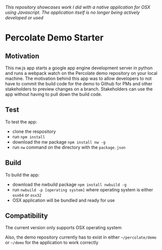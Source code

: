 _This repository showcases work I did with a native application for OSX using Javascript. The application itself is no longer being actively developed or used_

# Percolate Demo Starter



## Motivation

This nw.js app starts a google app engine development server in python and runs a webpack watch on the Percolate demo repository on your local machine.  The motivation behind this app was to allow developers to not have to commit the build code for the demo to Github for PMs and other stakeholders to preview changes on a branch.  Stakeholders can use the app without having to pull down the build code.

## Test

To test the app:

- clone the respository
- run `npm install`
- download the nw package `npm install nw -g`
- run `nw` command on the directory with the `package.json`

## Build

To build the app:
- download the nwbuild package `npm install nwbuild -g`
- run `nwbuild -p [operating system]` where operating system is either `osx64` or `osx32`
- OSX application will be bundled and ready for use



## Compatibility

The current version only supports OSX operating system

Also, the demo repository currently has to exist in either `~/percolate/demo` or `~/demo` for the application to work correctly
